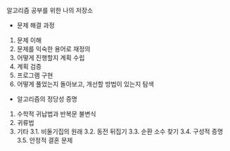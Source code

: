 알고리즘 공부를 위한 나의 저장소

- 문제 해결 과정
1. 문제 이해
2. 문제를 익숙한 용어로 재정의
3. 어떻게 진행할지 계획 수립
4. 계획 검증
5. 프로그램 구현
6. 어떻게 풀었는지 돌아보고, 개선할 방법이 있는지 탐색

- 알고리즘의 정당성 증명
1. 수학적 귀납법과 반복문 불변식
2. 귀류법
3. 기타
   3.1. 비둘기집의 원래
   3.2. 동전 뒤집기
   3.3. 순환 소수 찾기
  3.4. 구성적 증명
  3.5. 안정적 결혼 문제
